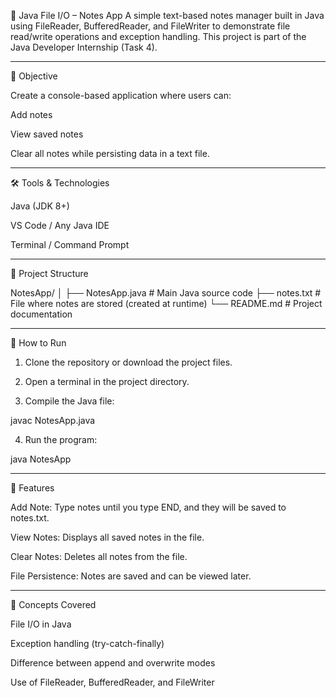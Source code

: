 📒 Java File I/O – Notes App
A simple text-based notes manager built in Java using FileReader, BufferedReader, and FileWriter to demonstrate file read/write operations and exception handling.
This project is part of the Java Developer Internship (Task 4).


---

🎯 Objective

Create a console-based application where users can:

Add notes

View saved notes

Clear all notes
while persisting data in a text file.



---

🛠 Tools & Technologies

Java (JDK 8+)

VS Code / Any Java IDE

Terminal / Command Prompt



---

📂 Project Structure

NotesApp/
│
├── NotesApp.java      # Main Java source code
├── notes.txt          # File where notes are stored (created at runtime)
└── README.md          # Project documentation


---

🚀 How to Run

1. Clone the repository or download the project files.


2. Open a terminal in the project directory.


3. Compile the Java file:

javac NotesApp.java


4. Run the program:

java NotesApp




---

📌 Features

Add Note: Type notes until you type END, and they will be saved to notes.txt.

View Notes: Displays all saved notes in the file.

Clear Notes: Deletes all notes from the file.

File Persistence: Notes are saved and can be viewed later.



---

🧠 Concepts Covered

File I/O in Java

Exception handling (try-catch-finally)

Difference between append and overwrite modes

Use of FileReader, BufferedReader, and FileWriter

